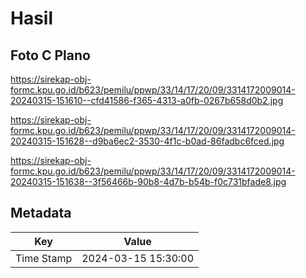 # Hasil

## Foto C Plano

https://sirekap-obj-formc.kpu.go.id/b623/pemilu/ppwp/33/14/17/20/09/3314172009014-20240315-151610--cfd41586-f365-4313-a0fb-0267b658d0b2.jpg

https://sirekap-obj-formc.kpu.go.id/b623/pemilu/ppwp/33/14/17/20/09/3314172009014-20240315-151628--d9ba6ec2-3530-4f1c-b0ad-86fadbc6fced.jpg

https://sirekap-obj-formc.kpu.go.id/b623/pemilu/ppwp/33/14/17/20/09/3314172009014-20240315-151638--3f56466b-90b8-4d7b-b54b-f0c731bfade8.jpg


## Metadata

| Key        | Value               |
| ---------- | ------------------- |
| Time Stamp | 2024-03-15 15:30:00 |




